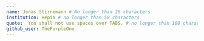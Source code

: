 ```yaml
---
name: Jonas Stirnemann # No longer than 28 characters
institution: Hepia # no longer than 58 characters
quote:  You shall not use spaces over TABS. # no longer than 100 characters, avoid using quotes(") to guarantee the format remains the same.
github_user: ThePurpleOne
---
```

